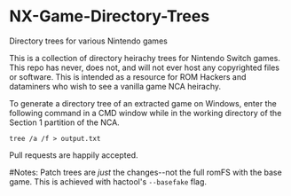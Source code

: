 # NX-Game-Directory-Trees
Directory trees for various Nintendo games

This is a collection of directory heirachy trees for Nintendo Switch games.
This repo has never, does not, and will not ever host any copyrighted files or software.
This is intended as a resource for ROM Hackers and dataminers who wish to see a vanilla game NCA heirachy.

To generate a directory tree of an extracted game on Windows, enter the following command in a CMD window while in the working directory of the Section 1 partition of the NCA.

`tree /a /f > output.txt`

Pull requests are happily accepted.

#Notes:
Patch trees are *just* the changes--not the full romFS with the base game. This is achieved with hactool's `--basefake` flag.
